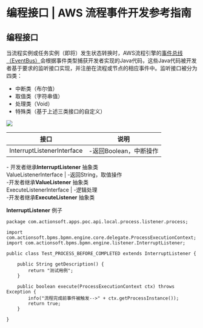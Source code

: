 # 编程接口 | AWS 流程事件开发参考指南

## 编程接口

当流程实例或任务实例（即将）发生状态转换时，AWS流程引擎的[事件总线（EventBus）](<../appendix/listener_handler.html>)会根据事件类型捕获开发者实现的Java代码，这些Java代码被开发者基于要求的监听接口实现，并注册在流程或节点的相应事件中。监听接口被分为四类：

  * 中断类（布尔值）
  * 取值类（字符串值）
  * 处理类（Void）
  * 特殊类（基于上述三类接口的自定义）

![](https://docs.awspaas.com/reference-guide/aws-paas-process-listener-reference-guide-vue/introduction/1.png)

接口 | 说明  
---|---  
InterruptListenerInterface | -返回Boolean，中断操作  
\- 开发者继承**InterruptListener** 抽象类  
ValueListenerInterface | -返回String，取值操作  
-开发者继承**ValueListener** 抽象类  
ExecuteListenerInterface | -逻辑处理  
-开发者继承**ExecuteListener** 抽象类  
  
**InterruptListener** 例子
    
    
    package com.actionsoft.apps.poc.api.local.process.listener.process;
    
    import com.actionsoft.bpms.bpmn.engine.core.delegate.ProcessExecutionContext;
    import com.actionsoft.bpms.bpmn.engine.listener.InterruptListener;
    
    public class Test_PROCESS_BEFORE_COMPLETED extends InterruptListener {
    
        public String getDescription() {
            return "测试用例";
        }
    
        public boolean execute(ProcessExecutionContext ctx) throws Exception {
            info("流程完成前事件被触发-->" + ctx.getProcessInstance());
            return true;
        }
    
    }
